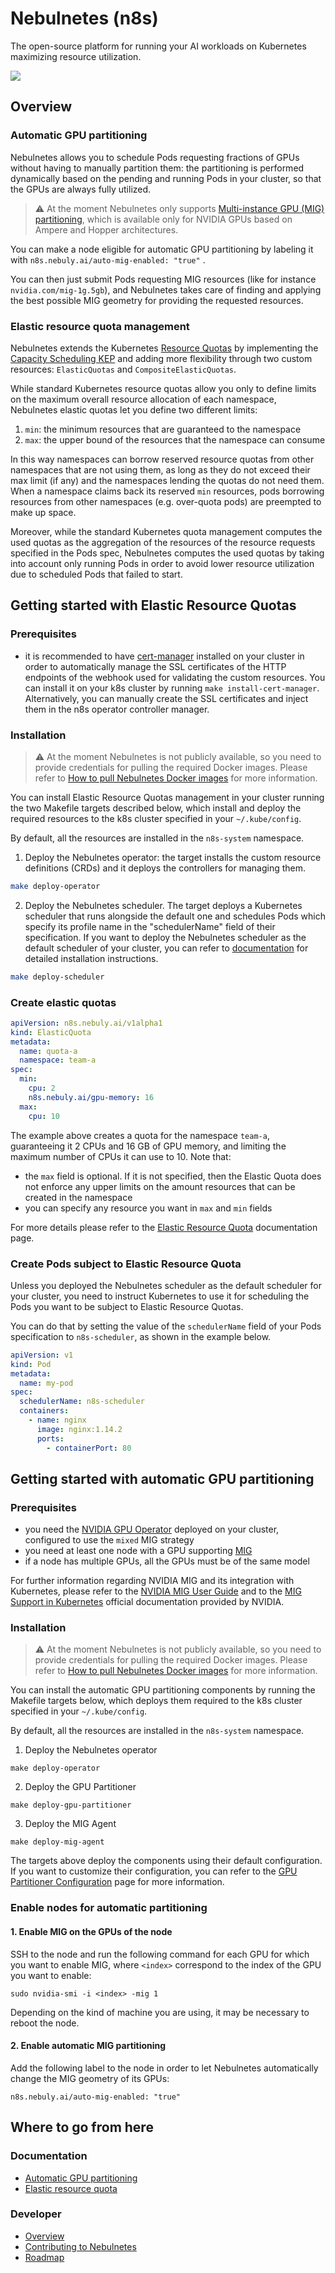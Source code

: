 # Nebulnetes (n8s)

The open-source platform for running your AI workloads on Kubernetes maximizing resource utilization.

![](doc/imgs/n8s.jpg)

## Overview

### Automatic GPU partitioning

Nebulnetes allows you to schedule Pods requesting fractions of GPUs without having to manually partition them:
the partitioning is performed dynamically based on the pending and running Pods in your cluster, so that the GPUs
are always fully utilized.

> ⚠️ At the moment Nebulnetes only
> supports [Multi-instance GPU (MIG) partitioning](https://docs.nvidia.com/datacenter/tesla/mig-user-guide/index.html),
> which is available only for NVIDIA GPUs based on Ampere and Hopper architectures.

You can make a node eligible for automatic GPU partitioning by labeling it with `n8s.nebuly.ai/auto-mig-enabled: "true"`
.

You can then just submit Pods requesting MIG resources (like for instance `nvidia.com/mig-1g.5gb`), and Nebulnetes takes
care of finding and applying the best possible MIG geometry for providing the requested resources.

### Elastic resource quota management

Nebulnetes extends the Kubernetes [Resource Quotas](https://kubernetes.io/docs/concepts/policy/resource-quotas/)
by implementing
the [Capacity Scheduling KEP](https://github.com/kubernetes-sigs/scheduler-plugins/blob/master/kep/9-capacity-scheduling/README.md)
and adding more flexibility through two custom resources: `ElasticQuotas` and `CompositeElasticQuotas`.

While standard Kubernetes resource quotas allow you only to define limits on the maximum
overall resource allocation of each namespace, Nebulnetes elastic quotas let you define two
different limits:

1. `min`: the minimum resources that are guaranteed to the namespace
2. `max`: the upper bound of the resources that the namespace can consume

In this way namespaces can borrow reserved resource quotas from other namespaces that are not using them,
as long as they do not exceed their max limit (if any) and the namespaces lending the quotas do not need them.
When a namespace claims back its reserved `min` resources, pods borrowing resources from other namespaces (e.g.
over-quota pods) are preempted to make up space.

Moreover, while the standard Kubernetes quota management computes the used quotas as the aggregation of the resources
of the resource requests specified in the Pods spec, Nebulnetes computes the used quotas by taking into account
only running Pods in order to avoid lower resource utilization due to scheduled Pods that failed to start.

## Getting started with Elastic Resource Quotas

### Prerequisites

* it is recommended to have [cert-manager](https://cert-manager.io/docs/installation/) installed on your cluster in
  order to automatically manage the SSL certificates of the HTTP endpoints of the webhook used for validating the
  custom resources. You can install it on your k8s cluster by running `make install-cert-manager`. Alternatively, you
  can manually create the SSL certificates and inject them in the n8s operator controller manager.

### Installation

> ⚠️ At the moment Nebulnetes is not publicly available, so you need to provide credentials for pulling the required 
> Docker images. Please refer to [How to pull Nebulnetes Docker images](doc/pull-images.md) for more information.

You can install Elastic Resource Quotas management in your cluster running the two Makefile
targets described below, which install and deploy the required resources to the k8s cluster
specified in your `~/.kube/config`.

By default, all the resources are installed in the `n8s-system` namespace.

1. Deploy the Nebulnetes operator: the target installs the custom resource definitions (CRDs) and
   it deploys the controllers for managing them.

```bash
make deploy-operator
```

2. Deploy the Nebulnetes scheduler. The target deploys a Kubernetes scheduler that runs alongside the
   default one and schedules Pods which specify its profile name in the "schedulerName"
   field of their specification. If you want to deploy the Nebulnetes scheduler as the default scheduler of
   your cluster, you can refer to [documentation](doc/elastic-quota.md#installation-options) for detailed installation
   instructions.

```bash
make deploy-scheduler
```

### Create elastic quotas

```yaml
apiVersion: n8s.nebuly.ai/v1alpha1
kind: ElasticQuota
metadata:
  name: quota-a
  namespace: team-a
spec:
  min:
    cpu: 2
    n8s.nebuly.ai/gpu-memory: 16
  max:
    cpu: 10
```

The example above creates a quota for the namespace ``team-a``, guaranteeing it 2 CPUs and 16 GB of GPU memory,
and limiting the maximum number of CPUs it can use to 10. Note that:

* the ``max`` field is optional. If it is not specified, then the Elastic Quota does not enforce any upper limits on the
  amount resources that can be created in the namespace
* you can specify any resource you want in ``max`` and ``min`` fields

For more details please refer to the [Elastic Resource Quota](doc/elastic-quota.md) documentation page.

### Create Pods subject to Elastic Resource Quota

Unless you deployed the Nebulnetes scheduler as the default scheduler for your cluster, you need to instruct Kubernetes
to use it for scheduling the Pods you want to be subject to Elastic Resource Quotas.

You can do that by setting the value of the `schedulerName` field of your Pods specification to `n8s-scheduler`, as
shown in the
example below.

```yaml
apiVersion: v1
kind: Pod
metadata:
  name: my-pod
spec:
  schedulerName: n8s-scheduler
  containers:
    - name: nginx
      image: nginx:1.14.2
      ports:
        - containerPort: 80
```

## Getting started with automatic GPU partitioning

### Prerequisites

* you need the [NVIDIA GPU Operator](https://github.com/NVIDIA/gpu-operator) deployed on your cluster, configured to
  use the `mixed` MIG strategy
* you need at least one node with a GPU supporting [MIG](https://www.nvidia.com/en-us/technologies/multi-instance-gpu/)
* if a node has multiple GPUs, all the GPUs must be of the same model

For further information regarding NVIDIA MIG and its integration with Kubernetes, please refer to the
[NVIDIA MIG User Guide](https://docs.nvidia.com/datacenter/tesla/pdf/NVIDIA_MIG_User_Guide.pdf) and to the
[MIG Support in Kubernetes](https://docs.nvidia.com/datacenter/cloud-native/kubernetes/mig-k8s.html)
official documentation provided by NVIDIA.

### Installation

> ⚠️ At the moment Nebulnetes is not publicly available, so you need to provide credentials for pulling the required
> Docker images. Please refer to [How to pull Nebulnetes Docker images](doc/pull-images.md) for more information.

You can install the automatic GPU partitioning components by running the Makefile targets below, which deploys them
required to the k8s cluster specified in your `~/.kube/config`.

By default, all the resources are installed in the `n8s-system` namespace.

1. Deploy the Nebulnetes operator

```shell
make deploy-operator
```

2. Deploy the GPU Partitioner

```shell
make deploy-gpu-partitioner
```

3. Deploy the MIG Agent

```shell
make deploy-mig-agent
```

The targets above deploy the components using their default configuration. If you want to customize their configuration,
you can refer to the [GPU Partitioner Configuration](doc/automatic-gpu-partitioning.md#configuration) page for more
information.

### Enable nodes for automatic partitioning

#### 1. Enable MIG on the GPUs of the node

SSH to the node and run the following command for each GPU for which you want to enable MIG,
where `<index>` correspond to the index of the GPU you want to enable:

```shell
sudo nvidia-smi -i <index> -mig 1
```

Depending on the kind of machine you are using, it may be necessary to reboot the node.

#### 2. Enable automatic MIG partitioning

Add the following label to the node in order to let Nebulnetes automatically change the MIG geometry of its GPUs:

```shell
n8s.nebuly.ai/auto-mig-enabled: "true"
```

## Where to go from here

### Documentation

* [Automatic GPU partitioning](doc/automatic-gpu-partitioning.md)
* [Elastic resource quota](doc/elastic-quota.md)

### Developer

* [Overview](doc/developer/overview.md)
* [Contributing to Nebulnetes]()
* [Roadmap]()

